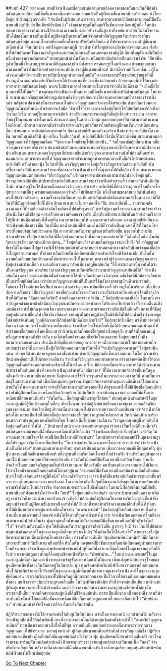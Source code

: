 ##บทที่ 427: ฆ่าสองคน
ยามที่จ้าวเฟิงและชื่อกุ้ยเข้าต่อต้านสายเลือดดวงตาของกันและกันก็มีกำลังสนับสนุนจากสิบยอดฝีมือขั้นนายเหนือแท้สองคน
รวมแล้วเป็นผู้ฝึกตนขั้นนายเหนือแท้สามคน นำโดยชื่อกุ้ย กำลังกลุ้มรุมจ้าวเฟิง
“เจ้าเด็กขั้นผู้วิเศษแท้น่ารำคาญ สามารถตายด้วยน้ำมือของสามยอดฝีมือขั้นนายเหนือแท้นับว่าเป็นเกียรติยิ่งนักแล้ว”
เจ้าของคำพูดนั้นคือสตรีในขั้นนายเหนือแท้ผู้หนึ่ง ใบหน้าอ่อนหวานขาวราวหิมะ สวมใส่อาภรณ์งดงามเรียบง่ายอย่างชนชั้นสูง ท่าทีขบขันเยาะเย้ย ไม่สนใจความเป็นไปของโลก
นางเป็นหนึ่งในผู้ฝึกตนขั้นนายเหนือแท้จากสำนักจิตวิญญาณจันทร์กระจ่างที่มาสนับสนุนชื่อกุ้ย นางพบโอกาสที่ยอดเยี่ยมในซากปรักหักพังสือเฉิง ทำให้สามารถทะลวงเข้าสู่ขั้นนายเหนือแท้ได้
“ศิษย์น้องกง อย่าได้ดูแคลนคนผู้นี้ กระทั่งทำให้ชื่อกุ้ยต้องลงมือจัดการด้วยตนเอง ทั้งยังทำให้ศิษย์น้องเย่ให้ความสำคัญอย่างมากย่อมไม่มีทางเป็นคนธรรมดาสามัญได้ ศิษย์พี่หยูลั่วเองก็เป็นอีกหนึ่งตัวอย่างความผิดพลาด”
ชายหนุ่มหน้าดำในขั้นนายเหนือแท้ระดับต่ำเอ่ยเตือนอย่างเร่งรีบ
“ศิษย์พี่หยูลั่วเป็นหนึ่งในสามบุรุษหน้าตาดีที่สุดของสำนัก มีทั้งพรสวรรค์และรูปโฉมที่งดงาม ข้าชมชอบเขามานานหลายปีทว่าไม่กล้าเอ่ยปากสารภาพ บัดนี้บรรลุสู่ขั้นนายเหนือแท้ นับว่ามีความหวังมากขึ้น... ผู้ใดเล่าจะคาดคิดว่าความฝันหลายปีมานี้จะถูกทำลายลงโดยมัน”
ดวงตาของสตรีในชุดเรียบง่ายสูงศักดิ์ปรากฏน้ำตาคลอพร้อมกับที่จิตสังหารได้เข้ามาแทนที่ความเย็นชาก่อนหน้า
ด้วยเหตุผลนี้ทำให้นางเอ่ยอาสามาช่วยสนับสนุนชื่อกุ้ย
นางจะไม่มีทางพลาดโอกาสทองในการฆ่าจ้าวเฟิงไปเด็ดขาด
“จะยืดเยื้อไปมากกว่านี้ไม่ได้แล้ว”
หางตาของจ้าวเฟิงมองเห็นสองยอดฝีมือขั้นนายเหนือแท้ที่เข้ามาสนับสนุน
ในยามนี้
สะพานหมอกวิญญาณที่ปรากฏเปลวเพลิงวิญญาณอ่อนจางได้ลามมาครอบคลุมทั่วร่างของจ้าวเฟิงแล้ว
พลังของเปลวเพลิงนั้นสามารถเผาไหม้ดวงวิญญาณและร่างกายได้พร้อมกัน ส่งผลกัดกร่อนดวงวิญญาณในระดับหนึ่ง นับว่ายากจะรับมือ
วิธีการใช้วิชาดวงตาของชื่อกุ้ยได้ทำให้วิสัยทัศน์ของจ้าวเฟิงกว้างไกลยิ่งขึ้น
หากอยู่ในสถานการณ์ปกติ
จ้าวเฟิงย่อมสามารถต่อสู้กับชื่อกุ้ยได้อย่างยาวนาน สามารถเรียนรู้ได้มากมาย
ทว่าในยามนี้ สถานการณ์อยู่ในสภาวะวิกฤต
หอคอยพฤกษาปีศาจสามารถต้านทานได้เพียงหนึ่งชั่วยาม หลังจากนั้นจ้าวเฟิงจะต้องเผชิญหน้ากับการโจมตีของผู้ฝึกตนขั้นนายเหนือแท้คนอื่นๆ ด้วยตนเอง
เพลิงอัสนีเนตรเทพเจ้า
นัยน์ตาซ้ายสีฟ้าหม่นมัวของจ้าวเฟิงส่องประกายสีเขียวใสวาบขึ้น กลายเป็นเพลิงอัสนี
ฟุ่บ เปรี้ยง
ในเสี้ยววินาที เพลิงอัสนีสีเขียวใสนั้นก็ได้ระเบิดขึ้นบนสะพานหมอกวิญญาณอย่างไร้สัญญาณเตือน
“วิชาดวงตาโจมตีธาตุไฟกับสายฟ้า...”
จิตใจของชื่อกุ้ยสั่นสะท้าน กลิ่นอายรุนแรงกราดเกรี้ยวของเปลวเพลิงสะท้อนตามสะพานหมอกวิญญาณตรงไปยังเนตรมารทมิฬของเขา
ฟุ่บ ครืนนนน
สะพานหมอกวิญญาณที่ประกอบขึ้นด้วยวิญญาณอาฆาตจำนวนนับไม่ถ้วนสั่นสะท้านหม่นแสงลง แทบจะจางหายไป
วิญญาณอาฆาตส่วนมากถูกทำลายจนกลายเป็นขี้เถ้าไปด้วยพลังของเพลิงอัสนี ควันดำลอยฟุ้ง
ในวินาทีนั้น ดวงวิญญาณของชื่อกุ้ยก็ราวกับถูกระเบิดด้วยเพลิงอัสนี
ฟุ่บ เปรี้ยง
เพลิงอัสนีเนตรเทพเจ้ารอบที่สองของจ้าวเฟิงมาถึง ครั้งนี้มุ่งตรงไปยังชื่อกุ้ย
เปรี้ยะ
สะพานหมอกวิญญาณพลันแตกสลายลง
“เสี้ยววิญญาณ”
บริเวณจุดว่างเปล่าของเนตรมารทมิฬของชื่อกุ้ยพลันปรากฏลำแสงสีดำขึ้นเข้าปะทะกับเพลิงอัสนีเนตรเทพเจ้าของจ้าวเฟิงอย่างรวดเร็ว
ลำแสงสีดำนั้นลึกลับยิ่งนัก สามารถจู่โจมได้ทั้งกายเนื้อและดวงวิญญาณ
ฟุ่บ เคร้ง
เพลิงอัสนีที่ส่องสว่างถูกการโจมตีของชื่อกุ้ยทะลวงจนเป็นรู ความแหลมคมลดลงกว่าครึ่ง
ไม่เพียงเท่านั้น
หนึ่งในสามของลำแสงสีดำนั้นยังพุ่งตรงไปยังจ้าวเฟิงตรงๆ ความเร็วของมันนั้นแทบจะเทียบเท่ากับเพลิงอัสนีเนตรเทพเจ้าในสภาวะปกติได้ วินาทีที่มันถูกส่งออกไปก็ไปถึงเป้าหมาย แทบจะไม่อาจหลบได้
“อืม ลำแสงสีดำนี่... รวบรวมพลังดวงตาเอาไว้ที่จุดเดียวแล้วส่งมันโจมตีตรงไปยังศัตรูตรงๆ”
การรับรู้ความเร็วของดวงตาเทพเจ้าของจ้าวเฟิงเพิ่มขึ้นจนถึงขีดสุด
ความเร็วของความคิดของจ้าวเฟิง เมื่อเทียบกับลำแสงสีดำนั้นแล้วยังรวดเร็วกว่าไม่รู้กี่เท่า มันคือพลังอันยิ่งใหญ่ที่ดวงตาเทพเจ้ามอบให้
ดวงตาเทพเจ้าคัดลอก
ดวงตาซ้ายสีฟ้าเย็นของจ้าวเฟิงพลันส่องสว่างขึ้น
วินาทีนั้น บ่อน้ำเหมันต์สีฟ้าหม่นในมิติก็ราวกับเป็นหุบเหวที่ไร้ที่สิ้นสุด ไหวกระเพื่อมอย่างแปลกประหลาด
ฟุ่บ
ดวงตาซ้ายพลันปรากฏลำแสงเย็นเยียบขึ้น พุ่งออกไปปะทะกับลำแสงสีดำของชื่อกุ้ย
ลำแสงสีดำที่ชื่อกุ้ยส่งออกมาชะงักนิ่งก่อนจะแตกสลายไป
“นี่มันอันใดกัน นั่นมันวิชาของข้าชัดๆ แตกต่างเพียงแค่ธาตุ...”
ชื่อกุ้ยตื่นตะลึงจนหมดสิ้นคำพูด
เขามองไปยัง ‘เสี้ยววิญญาณ’ ที่เขาใช้โจมตีออกไปถูกจ้าวเฟิงใช้วิชาแบบเดียวกันทำลายอย่างหมดหนทาง
เพลิงอัสนีบนร่างของชื่อกุ้ยยังไม่ถูกสลายจนหมด ทั้งลำแสงเย็นเยียบนั้นที่เหลือพลังอีกสองส่วนยังโจมตีซ้ำเข้ามาอีก
ทันใดนั้น
ความเย็นเยียบแปลกประหลาดได้แพร่กระจายไปในอากาศ ทะลวงเข้าสู่ร่างกายและดวงวิญญาณตรงๆ
ชื่อกุ้ยร่างสะท้านเฮือก ทรมานกับความหนาวร้อนที่ปรากฏขึ้นสลับกัน
“ฮี่ฮี่ กระบวนท่านี้อาจนับได้ว่าเป็นเนตรวิญญาณ อาจเรียกว่าลำแสงวิญญาณเหมันต์หรือกระบวนท่าวิญญาณเหมันต์ก็ได้”
จ้าวเฟิงแย้มยิ้ม
เนตรวิญญาณเหมันต์นั้นส่วนมากทำได้เพียงกัดกร่อนดวงวิญญาณ แช่แข็งสตินึกคิดของอีกฝ่าย เป็นการโจมตีต่อเนื่อง
ทว่าลำแสงวิญญาณเหมันต์นี้เป็นการใช้พลังดวงตาธาตุน้ำแข็งควบรวมกันโดยตรง ใช้โจมตีกายเนื้อเป็นส่วนมาก
ลำแสงวิญญาณเหมันต์นี้รวดเร็วปรากฏขึ้นในพริบตา เมื่อเทียบกับความเร็วของ ‘เสี้ยววิญญาณ’ ของชื่อกุ้ยแล้วยังรวดเร็วกว่า กระทั่งสามารถป้องกันการโจมตีของอีกฝ่ายได้ทันกาล
“คัดลอกเคล็ดวิชา? สายเลือดดวงตาของเจ้ามัน...”
ชื่อกุ้ยเบิกตามองนิ่งอึ้ง
ในยามนี้ เขากำลังถูกพลังของเพลิงอัสนีและวิญญาณเหมันต์อาละวาดทำลาย ได้รับบาดเจ็บบ้างแล้ว ทั้งความตื่นตะลึงและช่องว่างทำให้เกิดจุดอ่อนขึ้น
เนตรคุกลวงตา
ดวงตาเทพเจ้าของจ้าวเฟิงเปิดขึ้นอีกครั้ง
สถานที่ที่ชื่อกุ้ยอยู่พลันแปรเปลี่ยนไป
เสี้ยววินาทีต่อมา
ชายหนุ่มได้ปรากฏตัวอยู่ในมิติที่เต็มไปด้วยน้ำแข็ง ร่างกายถูกโซ่สายฟ้ารัดพันอยู่
“ถูกมิติลวงตานี่กักบังสตินึกคิดไปแล้วหรือ?”
ชื่อกุ้ยชะงักไปเล็กๆ ทว่าไม่หวาดกลัว ชัดเจนว่าเคยพบการโจมตีประเภทนี้มาก่อน
จ้าวเฟิงเหวี่ยงโซ่เหล็กที่เต็มไปด้วยหนามแหลมฟาดลงไปยังร่างของชื่อกุ้ยอย่างโหดเหี้ยม
เขากำลังทรมานจิตใจของชื่อกุ้ยอย่างไม่หยุดยั้ง
ยามที่จิตใจของคนผู้หนึ่งถูกทรมานจนถึงขีดจำกัด หากไม่เหนื่อยล้าจนสลบก็จะจิตใจแตกสลาย
ชื่อกุ้ยย่อมเข้าใจถึงสถานการณ์ของตนเอง
ประเด็นสำคัญคือเขาลอยอยู่กลางอากาศ เมื่อภายนอกผ่านไปหลายลมหายใจ เขาย่อมร่วงลงที่พื้น กลายเป็นปุ๋ยให้กับหอคอยพฤกษาปีศาจไป
“ระเบิดวิญญาณอาฆาต”
ชื่อกุ้ยขบฟันแน่น บริเวณสีดำบนปลายจมูกของเขาสั่นสะท้าน ส่งพลังวิญญาณที่แข็งแกร่งออกมา
ในโลกความจริง
สีหน้าของชื่อกุ้ยเต็มไปด้วยความดิ้นรน ร่างส่งพลังวิญญาณออกมามหาศาล สร้างแรงกดดันที่ทำให้ดวงวิญญาณสั่นสะท้านออกมาอย่างอธิบายไม่ได้
ครืนน เปรี้ยง
มิติลวงตาสั่นสะท้าน อากาศสีดำจำนวนมากปะทะเข้ากับเส้นขอบฟ้า
คิ้วของจ้าวเฟิงมุ่นเข้าหากัน ‘มิติลวงตา’ ที่ใช้ดวงตาเทพเจ้าสร้างขึ้นพลันดูดกลืนพลังจำนวนมากขึ้นหลายเท่า
ชื่อกุ้ยต้องการใช้วิธีการรุนแรงในการทะลวงออกจากที่นี่
หากเป็นการต่อสู้ในสถานการณ์ปกติ เมื่อเด็กหนุ่มตระกูลจ้าวเผชิญหน้ากับการต่อต้านรุนแรงเช่นนี้เขาก็ไม่ลนลานด้วยมั่นใจในดวงตาเทพเจ้า
ทว่าครั้งนี้สถานการณ์มันต่างออกไป
ศัตรูของเขาไม่ได้มีเพียงชื่อกุ้ยคนเดียว ทว่ายังมีผู้ฝึกตนขั้นนายเหนือแท้อีกเก้าคนด้วย
ไม่ทันสิ้นคำ การสนับสนุนจากสองยอดฝีมือขั้นนายเหนือแท้อีกสองคนก็มาถึง
“อันใดกัน... ชื่อกุ้ยดูเหมือนจะถูกไล่ต้อน”
ชายหนุ่มหน้าดำและสตรีในชุดงดงามสูงศักดิ์รู้สึกประหลาดใจเล็กๆ
เพียงไม่นาน
การต่อสู้ด้วยสายเลือดดวงตาของสองยอดอัจฉริยะรุนแรงอย่างมาก อัจฉริยะที่อยู่บริเวณนั้นบางคนมองไปด้วยความหวาดกลัวและชื่นชม
ทว่าจ้าวเฟิงกลับพลิกโต๊ะ กลายเป็นฝ่ายไล่ต้อนชื่อกุ้ย
บนร่างของชื่อกุ้ยปรากฏรอยไหม้บางส่วน สีหน้าค่อนข้างเลวร้าย บนหน้าผากปรากฏหยาดเหงื่อเปียกโชก ใบหน้าเต็มไปด้วยความดิ้นรน
“เราดูแคลนคนผู้นี้มากเกินไป ชื่อกุ้ยกดดันเขาไว้ไม่ได้...”
สีหน้าบนใบหน้างดงามของเย่หยานหยูเลวร้ายลง
เป็นเรื่องดีที่ยามนี้กำลังสนับสนุนของสองยอดฝีมือขั้นนายเหนือแท้ได้ไปถึงแล้ว
“จ้าวเฟิงและชื่อกุ้ยกำลังอยู่ในช่วงสำคัญ ไม่อาจแบ่งความสนใจมาได้ ยามนี้นับเป็นโอกาสดีที่จะฆ่าเขา”
ใบหน้าขาวราวหิมะของสตรีในชุดงดงามสูงศักดิ์ปรากฏแววจิตสังหารเย็นเยียบขึ้น
“ในการต่อต้านวิชาดวงตาเราไม่อาจช่วย ทว่าการกำจัดจ้าวเฟิงนับเป็นเรื่องง่าย”
ชายหนุ่มหน้าดำผงกศีรษะ
พวกเขาเป็นคนฉลาด เพียงกวาดตามองก็เห็นจุดสำคัญ
ฟุ่บ ฟุ่บ
สองยอดฝีมือขั้นนายเหนือแท้ หนึ่งบุรุษหนึ่งสตรีเคลื่อนไหวเข้าใกล้จ้าวเฟิง
จ้าวเฟิงยืนอยู่ท่ามกลางแมกไม้ มีหอคอยพฤกษาปีศาจคอยป้องกัน ทว่ามันยังมียอดฝีมือขั้นนายเหนือแท้อีกเจ็ดคน รวมทั้งอัจฉริยะในขอบเขตจิตวิญญาณที่แท้จริงจำนวนมากที่ต้องรับมือ คนทั้งสองต้องการลอบผ่านไปเงียบๆ ใช้การโจมตีจากระยะไกลย่อมยังมีโอกาสอยู่มาก
“สามยอดฝีมือขั้นนายเหนือแท้ต้องร่วมมือกันปิดล้อม นับว่าให้เกียรติคนแซ่จ้าวผู้นี้ยิ่งนัก”
เสียงกลั้วหัวเราะของจ้าวเฟิงดังขึ้นพร้อมกับจิตสังหารรุนแรงที่แพร่กระจาย
เด็กหนุ่มละดวงตาเทพเจ้าออก
ในเวลาเดียวกัน ชื่อกุ้ยที่ดิ้นรนจนถึงขีดสุดก็สามารถกลับมายังความจริงได้ด้วยใบหน้าขาวซีด ร่างกายแทบตจะร่วงลงไปถึงพื้นแล้ว
ในยามนี้
ชื่อกุ้ยเห็นยอดฝีมือขั้นนายเหนือแท้ทั้งสองเข้าใกล้จ้าวเฟิง
“อย่า!”
ชื่อกุ้ยลอบคิดว่าแย่แล้ว จากการปะทะสายเลือดดวงตาเมื่อครู่ เขาเข้าใจถึงความน่าหวาดกลัวของจ้าวเฟิงดี ไม่ต้องเอ่ยถึงผู้ฝึกตนในขอบเขตจิตวิญญาณที่แท้จริงเลย แม้ว่าจะเป็นผู้ฝึกตนขั้นนายเหนือแท้ทั่วไปก็ยังยากที่จะต่อต้านวิชาดวงตาของอีกฝ่ายได้
สิ่งที่เขาทำได้มีเพียงแค่การกระตุ้นการเคลื่อนไหวของ ‘เนตรมารทมิฬ’ ใช้พลังต่อสู้ที่เหลือน้อยกว่าหกในสิบส่วนเบี่ยงเบนความสนใจของจ้าวเฟิงให้ได้มากที่สุดเท่าที่จะทำได้
ทว่า
จ้าวเฟิงเพิกเฉยต่อการโจมตีของเนตรมารทมิฬอย่างสิ้นเชิง มุ่งความสนใจทั้งหมดไปยังสองยอดฝีมือขั้นนายเหนือแท้ที่กำลังเข้าใกล้
“ไป”
จ้าวเฟิงพลันวาดมือ
ฟุ่บ
ใต้ชั้นดินพลันปรากฏเงาร่างสีดำเงินขึ้น สูงราวๆ 1-2 จ้าง โจมตีไปยังชายหนุ่มหน้าดำและสตรีในชุดงดงามสูงศักดิ์จากบริเวณใกล้ๆ
“นั่นมันเป็นไปได้อย่างไร”
สายตาของชื่อกุ้ยส่องประกายวาบ ตื่นตะลึงจนใบหน้าขาวซีด
เงาร่างทั้งสองนั้นคือ ‘หุ่นเชิดศพพิษเงินทมิฬ’ ที่มีกลิ่นอายแทบจะเทียบเท่ากับขั้นนายเหนือแท้ได้
ทันใดนั้น
สองยอดฝีมือขั้นนายเหนือแท้พลันตกอยู่ท่ามกลางการโจมตีขนาบของจ้าวเฟิงและหุ่นเชิดศพพิษเงินทมิฬ
ผู้ที่ตกที่นั่งลำบากที่สุดคือสตรีในชุดงดงามสูงศักดิ์ที่รั้งท้าย นางพลันถูกลอบโจมตีโดยหุ่นเชิดศพพิษทั้งสอง
“ช่วยข้าด้วย...”
ใบหน้างดงามของสตรีในชุดงดงามสูงศักดิ์ขาวซีด นางเพิ่งจะทะลวงเข้าสู่ขั้นนายเหนือแท้ได้ไม่นาน เมื่อเผชิญหน้ากับการจู่โจมของหุ่นเชิดศพพิษทั้งสองก็พลันตกอยู่ในอันตราย
ฟุ่บ
หุ่นเชิดศพพิษเงินทมิฬทั้งสองวาดกรงเล็บแหลมคมเต็มไปด้วยพิษร้ายตรงไปยังสตรีในชุดงดงามสูงศักดิ์ภายใต้การควบคุมของจ้าวเฟิง
สตรีในชุดงดงามสูงศักดิ์ลนลาน ปราณจิตวิญญาณที่ใช้ป้องกันถูกฉีกกระชากจนขาดเป็นริ้วภายใต้กรงเล็บแหลมคมของศพทั้งสอง
บนผิวขาวราวหิมะปรากฏรอยเลือดขึ้น
ในวินาทีที่นางติดพิษ ทั่วทั้งร่างพลันเย็นเยียบ ขาก้าวเข้าสู่ประตูแห่งความตายไปแล้วข้างหนึ่ง
แคว่ก
ร่างงดงามอ่อนหวานของนางถูกหุ่นเชิดศพทั้งสองฉีกกระชากเป็นชิ้นๆ จากเด็กสาวงดงามผู้หนึ่งก็สิ้นชีวิตลงเช่นนั้น กลายเป็นเพียงกองเนื้อกองหนึ่ง
ภาพที่น่าสะเทือนใจนั้นทำให้ยอดฝีมือขั้นนายเหนือแท้อีกเจ็ดคนต้องสูดลมหายใจหนาวเยือกเข้าไป
“ศิษย์น้องกง”
ชายหนุ่มหน้าดำจิตใจหนาวเยือก ตื่นตะลึงกับภาพนั้น

ปฏิกิริยาแรกของเขาไม่ใช่การแก้แค้นให้กับผู้เป็นศิษย์น้อง ทว่าเป็นการหลบหนี
น่ากลัวเกินไป
พลังของจ้าวเฟิงถูกปิดบังไว้ลึกล้ำเพียงนี้ กระทั่งวางการลอบโจมตีด้วยหุ่นเชิดศพทั้งสองตัวไว้
“เนตรจิตวิญญาณเหมันต์”
ทว่าเพียงเขาออกห่างไปได้ไม่กี่ฟุต ความเย็นเยียบแปลกประหลาดก็แพร่กระจายจากดวงวิญญาณออกไปยังร่างกาย
ชายหนุ่มหน้าดำ ผู้ฝึกตนขั้นนายเหนือแท้ระดับต่ำราวกับถูกแช่แข็ง ปฏิกิริยาตอบสนองเชื่องช้า เมื่อเทียบกับขั้นมนุษย์แท้แล้วยังช้ากว่า
ฟุ่บ
หุ่นเชิดศพทั้งสองคำรามเสียงต่ำ กระโจนร่างตรงมาพร้อมกับโจมตีอย่างบ้าคลั่ง ฉีกกระชากร่างของชายหนุ่มหน้าดำจนเป็นเศษเนื้อ
“สอง”
จ้าวเฟิงยังคงเยือกเย็น หลังจากที่ฆ่าสองยอดฝีมือขั้นนายเหนือแท้แล้ว เด็กหนุ่มจึงควบคุมหุ่นเชิดศพพิษเงินทมิฬทั้งสองให้ไปฆ่าชื่อกุ้ยต่อ


[Go To Next Chapter]( ./207.md)